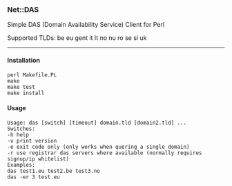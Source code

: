 ### Net::DAS
Simple DAS (Domain Availability Service) Client for Perl

Supported TLDs: be eu gent it lt no nu  ro se si uk

* * *
#### Installation
``` shell
perl Makefile.PL
make
make test
make install
```

#### Usage
``` shell
Usage: das [switch] [timeout] domain.tld [domain2.tld] ...
Switches:
-h help
-v print version
-e exit code only (only works when quering a single domain)
-r use registrar das servers where available (normally requires signup/ip whitelist)
Examples:
das test1.eu test2.be test3.no
das -er 3 test.eu
```

